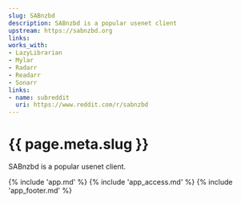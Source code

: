```yaml
---
slug: SABnzbd
description: SABnzbd is a popular usenet client
upstream: https://sabnzbd.org
links:
works_with:
- LazyLibrarian
- Mylar
- Radarr
- Readarr
- Sonarr
links:
- name: subreddit
  uri: https://www.reddit.com/r/sabnzbd
---
```


# {{ page.meta.slug }}

SABnzbd is a popular usenet client.

{% include 'app.md' %}
{% include 'app_access.md' %}
{% include 'app_footer.md' %}